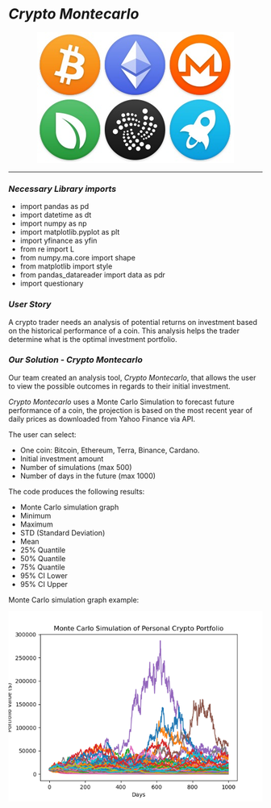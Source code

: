 # *Crypto Montecarlo* 
   <p align='center'> <img src='images/icons-390.jpg'></p>

---
### *Necessary Library imports*
- import pandas as pd
- import datetime as dt
- import numpy as np
- import matplotlib.pyplot as plt
- import yfinance as yfin
- from re import L
- from numpy.ma.core import shape
- from matplotlib import style
- from pandas_datareader import data as pdr
- import questionary

### *User Story*

A crypto trader needs an analysis of potential returns on investment based on the historical performance of a coin. This analysis helps the trader determine what is the optimal investment portfolio.

### *Our Solution - Crypto Montecarlo*

Our team created an analysis tool, *Crypto Montecarlo*, that allows the user to view the possible outcomes in regards to their initial investment.

*Crypto Montecarlo* uses a Monte Carlo Simulation to forecast future performance of a coin, the projection is based on the most recent year of daily prices as downloaded from Yahoo Finance via API.

The user can select:

- One coin: Bitcoin, Ethereum, Terra, Binance, Cardano.
- Initial investment amount
- Number of simulations (max 500)
- Number of days in the future (max 1000)

The code produces the following results: 
- Monte Carlo simulation graph
- Minimum
- Maximum
- STD (Standard Deviation)
- Mean
- 25% Quantile
- 50% Quantile
- 75% Quantile
- 95% CI Lower
- 95% CI Upper

Monte Carlo simulation graph example:
<p align='center'> <img src='images/MC_simulation_graph.png'></p>
